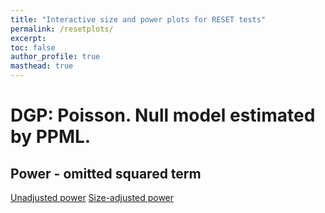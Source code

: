 ```yaml
---
title: "Interactive size and power plots for RESET tests"
permalink: /resetplots/
excerpt: 
toc: false
author_profile: true
masthead: true
---
```


# DGP: Poisson. Null model estimated by PPML.
## Power - omitted squared term 
[Unadjusted power](https://rtgodwin.com/reset/actual_power_Poisson_squared.html)
[Size-adjusted power](https://rtgodwin.com/reset/adjusted_power_Poisson_squared.html)




